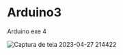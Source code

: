 # Arduino3
Arduino exe 4


![Captura de tela 2023-04-27 214422](https://user-images.githubusercontent.com/68669590/235026546-fc8a27d9-2837-48bd-9dc8-91bd3739415e.png)
